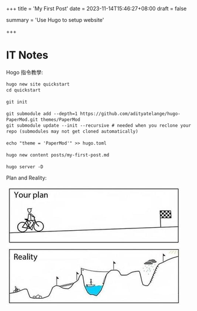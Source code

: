+++
title = 'My First Post'
date = 2023-11-14T15:46:27+08:00
draft = false

summary = 'Use Hugo to setup website'

+++

# IT Notes

Hogo 指令教學:


```shell
hugo new site quickstart
cd quickstart

git init

git submodule add --depth=1 https://github.com/adityatelange/hugo-PaperMod.git themes/PaperMod
git submodule update --init --recursive # needed when you reclone your repo (submodules may not get cloned automatically)

echo "theme = 'PaperMod'" >> hugo.toml

hugo new content posts/my-first-post.md

hugo server -D
```

Plan and Reality:

![Plan vs Reality](plan_and_reality.jpg)

